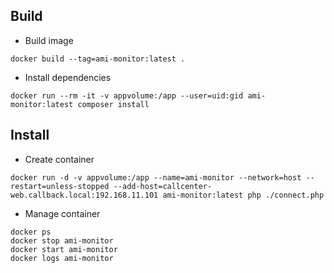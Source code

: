 Build
-----

- Build image

`docker build --tag=ami-monitor:latest .`

- Install dependencies

`docker run --rm -it -v appvolume:/app --user=uid:gid ami-monitor:latest composer install`

Install
-------

- Create container

`docker run -d -v appvolume:/app --name=ami-monitor --network=host --restart=unless-stopped --add-host=callcenter-web.callback.local:192.168.11.101 ami-monitor:latest php ./connect.php`

- Manage container

```
docker ps
docker stop ami-monitor
docker start ami-monitor
docker logs ami-monitor
```
